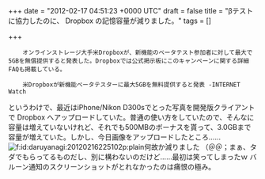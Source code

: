 
+++
date = "2012-02-17 04:51:23 +0000 UTC"
draft = false
title = "βテストに協力したのに、 Dropbox の記憶容量が減りました。"
tags = []

+++
>
        オンラインストレージ大手米Dropboxが、新機能のベータテスト参加者に対して最大で5GBを無償提供すると発表した。Dropboxでは公式掲示板にこのキャンペーンに関する詳細FAQも掲載している。

        米Dropboxが新機能ベータテスターに最大5GBを無料提供すると発表 -INTERNET Watch
    
というわけで、最近はiPhone/Nikon D300sでとった写真を開発版クライアントで Dropbox へアップロードしていた。普通の使い方をしていたので、そんなに容量は増えていないけれど、それでも500MBのボーナスを貰って、3.0GBまで容量が増えていた。しかし、今日画像をアップロードしたところ......<img src="http://cdn-ak.f.st-hatena.com/images/fotolife/d/daruyanagi/20120216/20120216225102.png" alt="f:id:daruyanagi:20120216225102p:plain" title="f:id:daruyanagi:20120216225102p:plain" class="hatena-fotolife"/>何故か減りました （＠＠；まぁ、タダでもらってるものだし、別に構わないのだけど......最初は笑ってしまったｗ バルーン通知のスクリーンショットがとれなかったのは痛恨の極み。


